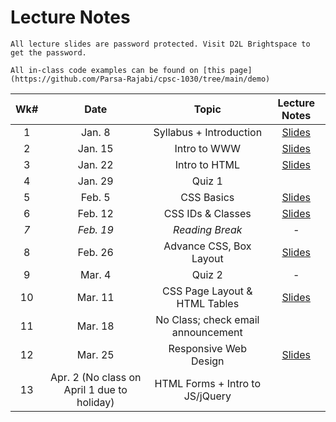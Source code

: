 # Lecture Notes

```{warning}
All lecture slides are password protected. Visit D2L Brightspace to get the password.
```

```{tip}
All in-class code examples can be found on [this page](https://github.com/Parsa-Rajabi/cpsc-1030/tree/main/demo)
```

| **Wk#** | **Date** | **Topic** | **Lecture Notes** |
|:---:|:---:|:---:|:---:|
| 1 | Jan. 8 | Syllabus + Introduction | [Slides](https://jstrieb.github.io/link-lock/#eyJ2IjoiMC4wLjEiLCJlIjoiQUgwRnNnQ1JJYXArbGtTbWxKT0d0N3RoNEdGaytZT0NrSXB3YkFMYlNZd0g5TXdoTjZhVC8zV1FNMGdEb0pHUHkydk1jRDZqLzF0WnhLVkk0SkRqcnVXdHMrRm45SXovMXhVa1Q4UTV4c1c5YTFaakVwZ3RQc2dpUS9BQkhpOFJDVHROS2FJODFYYTF3T2U3dXpDSDczMFR5ZjQ9IiwicyI6InlQOHRNekw4WnhXZzVjdDVaTFlVZUE9PSIsImkiOiJSVzFNTk45ZWF5ZTg2U0Q2In0=) |
| 2 | Jan. 15 | Intro to WWW | [Slides](https://jstrieb.github.io/link-lock/#eyJ2IjoiMC4wLjEiLCJlIjoiZUhrZDlNNXNiWTdJc2VJOU1qK3J2azNvN2FvYzU4eGpZeXNPZGQ1UlZoZ2JoU2w5SFJBZ2ZDTlkxblRxNXlkcHdEUzk2VExtaTJjN0k1c2ZYUXNYTHRwSDFxbHIzNWFZSXZSeWxKS25jVW15QUJmZXhyWFQrL2NXSzRkRW1aREo5WTFsS0RsRUJncktLbUxvUUhRVlJudTZ3UVk9IiwicyI6IkNtOW0rMUVlUllyMkVaQ2MyanRmbVE9PSIsImkiOiJieCtHMnB6Y0U4dml5dTBDIn0=) |
| 3 | Jan. 22 | Intro to HTML | [Slides](https://jstrieb.github.io/link-lock/#eyJ2IjoiMC4wLjEiLCJlIjoiRlZWc2hsOFVhUXNxNUpyUVFicWNCd3JzTGNQa1ZSbDRVdUlWNE9hMkRkRHg5UWtaTkhubHBWUGgyTDAwUldxUVZNR200bUtsRTgyZDNUQndmMC9nMUxoVVFoUHJDRG9jV1lOMWdHRDI3Smx0YlBuT0o0TGlzNXA4MzZSZWJ3elVLaGFTNlhNb3NrM09MRmRYSlo4SDRVZFVnbUk9IiwicyI6Ijh1MUczeGNqbDU1T3FTN2pyU0NjZ3c9PSIsImkiOiJBcU1JT2tWZXY4TFFLRDYxIn0=) |
| 4 | Jan. 29 | Quiz 1 |  |
| 5 | Feb. 5 | CSS Basics | [Slides](https://jstrieb.github.io/link-lock/#eyJ2IjoiMC4wLjEiLCJlIjoiOU5KYWJVUERBN0w3ODNjRTVHOHA4dC93aFVtK2xOaVl0c0xWcDRoTDFEMmVsNDdjVzE3N00rcUNTNlhwN09HdktrR1MxdzdORVRibkllZlJlQXhsM0tZWTh2SWcvY2h2UC90VTFzRTcyQ0E4dTlQcGtKSkwzc2xqR1RIY3RsN2xGS0RKRmg0WkhWWFVoRXZWdE12ZGkybXk5a2c9IiwicyI6IjJMZytCWXZXTGQzbFcvTmJlWDlHYkE9PSIsImkiOiJTWGVCNXZLSkZLRTY3d1pOIn0=)  |
| 6 | Feb. 12 | CSS IDs & Classes | [Slides](https://jstrieb.github.io/link-lock/#eyJ2IjoiMC4wLjEiLCJlIjoiMmo5aldMdytoa3ZsTXUyT2RUMktFMCtDYklyWWx6c2JDQk1VV2ZtUitmbTBjMXlXdXp4RzRKT0NLQzlyaU45TEVhK2pzL1ZiQ28xc2pGUkVOL3dQNzloVnAyVHkvTnNGSzFtYUtTaUY3Y0F4YjdEaG5OSTNVL3lQTTNYdk9oWGFjZ3h2YjZaakF0cFhSMzkwVHNYQjBScURoSlU9IiwicyI6InpsMFF4ZW1CMXI1Z2ZaaURMNVlrQ3c9PSIsImkiOiJ1V05pcUdJVDlUczUrN1lLIn0=) |
| _7_ | _Feb. 19_ | _Reading Break_ | _-_ |
| 8 | Feb. 26 | Advance CSS, Box Layout | [Slides](https://jstrieb.github.io/link-lock/#eyJ2IjoiMC4wLjEiLCJlIjoiVHZhS0R6dEpSVWU1cEpiMC85c05Qb0swMStmcjQzZ3UrOVNxckNLSjhIOTYzaEZnTEVuZ01iTENGL3ovZlJKQm5GZzUwVjl2UFAyM3VIVVFidUxVa1JGbEw0M3dOOWZuWnIvK2pNNk9DdlpNd1FpaDRjK3hHcHB2cUZqd2psaVU5WURMUDZDdVF6TEJjMUU3NlBRR0doV21NUlU9IiwicyI6Ik90Z1BSWC9lQ0YyV2xtRWlPOVp1TlE9PSIsImkiOiJ6a1RZdjFTaFpyTlphdFVEIn0=) |
| 9 | Mar. 4 | Quiz 2 | - |
| 10 | Mar. 11 | CSS Page Layout & HTML Tables | [Slides](https://jstrieb.github.io/link-lock/#eyJ2IjoiMC4wLjEiLCJlIjoiN1dORzlOY01rMmpWa2RueHlsN0QvVTc3eHhCM2JRRUhqa2MvRTQxTmlmbDNjSUJEVGU1di9RdTFNVytPWGk1LytVTG03NFVOUGdJNHk5Sjd6OVFnQzNIYTZyUDhKOTNRVExmbDJwNGs0Y3ZKaWg3N3hYelFPRERrYWUvV1lCdlJXQUIvMTVFNnRCVG1xNGRRTmQzRnpVUFJiNjQ9IiwicyI6Im80MkRyNk10aElWc3N4SkZXd1hFY2c9PSIsImkiOiJoN0liVXh3Q0dHOWxnUUdkIn0=)  |
| 11 | Mar. 18 | No Class; check email announcement |  |
| 12 | Mar. 25 | Responsive Web Design | [Slides](https://jstrieb.github.io/link-lock/#eyJ2IjoiMC4wLjEiLCJlIjoiaHpqTVJRMU1HK09YakFpdkFueGsxdHJCOEMxTEY3TUltNTdZaUQ2UzJNZExYUEVzSTYxOXpOWnk0MDZ4SkpKT0lFRi9ySzgyRUFQVTZBQUhtZHYzeGxsM2FFVnliVCtTYy8wOFNkMHlISTExODh0OGswUHoyZkhBaE1WY1dPblJ6MEVORzI0TFpnRDZ1eGJXZHNuZVFsQ1FQRVU9IiwicyI6InhPeHRENWZvZ0hYY012cllpWWN2L2c9PSIsImkiOiI1UkRCYW9Mc2Z3QTlwYURvIn0=)  |
| 13 | Apr. 2 (No class on April 1 due to holiday) | HTML Forms + Intro to JS/jQuery |  |
